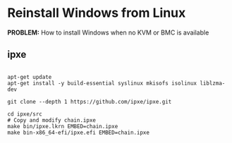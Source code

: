 # Reinstall Windows from Linux

**PROBLEM:** How to install Windows when no KVM or BMC is available

## ipxe

```

apt-get update
apt-get install -y build-essential syslinux mkisofs isolinux liblzma-dev

git clone --depth 1 https://github.com/ipxe/ipxe.git

cd ipxe/src
# Copy and modify chain.ipxe
make bin/ipxe.lkrn EMBED=chain.ipxe
make bin-x86_64-efi/ipxe.efi EMBED=chain.ipxe
```

